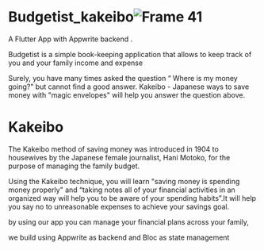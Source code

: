 # Budgetist_kakeibo![Frame 41](https://user-images.githubusercontent.com/63588969/123927312-59d91a00-d9aa-11eb-9cb7-2fe65d01ea06.png)


A Flutter App with Appwrite backend .
 
Budgetist is a simple book-keeping application that allows to keep track of you and your family income and expense

Surely, you have many times asked the question “ Where is my money going?" but cannot find a good answer. Kakeibo - Japanese ways to save money with "magic envelopes" will help you answer the question above.
# Kakeibo
The Kakeibo method of saving money was introduced in 1904 to housewives by the Japanese female journalist, Hani Motoko, for the purpose of managing the family budget.

Using the Kakeibo technique, you will learn "saving money is spending money properly" and “taking notes all of your financial activities in an organized way will help you to be aware of your spending habits”.It will help you say no to unreasonable expenses to achieve your savings goal.

by using our app you can manage your financial plans across your family,

we build using Appwrite as backend and Bloc as state management
